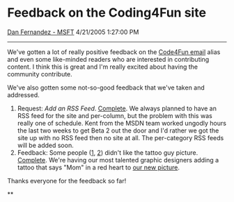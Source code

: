 <div id="page">

# Feedback on the Coding4Fun site

[Dan Fernandez -
MSFT](https://social.msdn.microsoft.com/profile/Dan%20Fernandez%20-%20MSFT)
4/21/2005 1:27:00 PM

-----

<div id="content">

We've gotten a lot of really positive feedback on the [Code4Fun
email](mailto:code4fun@microsoft.com) alias and even some like-minded
readers who are interested in contributing content. I think this is
great and I'm really excited about having the community contribute.

We've also gotten some not-so-good feedback that we've taken and
addressed.

1.  Request: *Add an RSS Feed*.
    [Complete](http://msdn.microsoft.com/coding4fun/rss.xml). We always
    planned to have an RSS feed for the site and per-column, but the
    problem with this was really one of schedule. Kent from the MSDN
    team worked ungodly hours the last two weeks to get Beta 2 out the
    door and I'd rather we got the site up with no RSS feed then no site
    at all. The per-category RSS feeds will be added soon. 
2.  Feedback: Some people
    ([1](http://www.larkware.com/dg3/TheDailyGrind604.html),
    [2](http://blogs.xceedsoft.com/plantem/PermaLink.aspx?guid=2339b234-dfd6-48df-854c-6901e2643648))
    didn't like the tattoo guy picture.
    [Complete](http://msdn.microsoft.com/coding4fun/). We're having our
    most talented graphic designers adding a tattoo that says "Mom" in a
    red heart to [our
    new picture](http://msdn.microsoft.com/coding4fun/images/c4f-poster-tattoodude.jpg).

Thanks everyone for the feedback so far\!

** 

</div>

</div>
